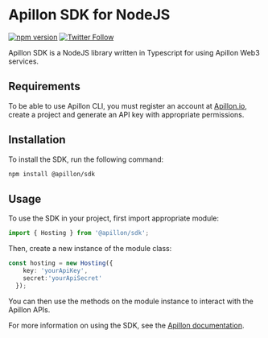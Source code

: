 # Apillon SDK for NodeJS

[![npm version](https://badge.fury.io/js/@apillon%2Fsdk.svg)](https://badge.fury.io/js/@apillon%2Fsdk)
[![Twitter Follow](https://img.shields.io/twitter/follow/Apillon?style=social)](https://twitter.com/intent/follow?screen_name=Apillon)

Apillon SDK is a NodeJS library written in Typescript for using Apillon Web3 services.

## Requirements

To be able to use Apillon CLI, you must register an account at [Apillon.io](https://app.apillon.io), create a project and generate an API key with appropriate permissions.

## Installation

To install the SDK, run the following command:

```sh
npm install @apillon/sdk
```

## Usage

To use the SDK in your project, first import appropriate module:

```typescript
import { Hosting } from '@apillon/sdk';
```

Then, create a new instance of the module class:

```typescript
const hosting = new Hosting({
    key: 'yourApiKey',
    secret:'yourApiSecret'
  });
```

You can then use the methods on the module instance to interact with the Apillon APIs.

For more information on using the SDK, see the [Apillon documentation](https://wiki.apillon.io).
